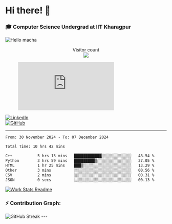 # Hi there! 👋

### 🎓 Computer Science Undergrad at IIT Kharagpur

<img src="https://raw.githubusercontent.com/sagar-viradiya/sagar-viradiya/master/resources/banner.png" alt="Hello macha">

<p align="center"> 
  Visitor count<br>
  <img src="https://profile-counter.glitch.me/sesiii/count.svg" />
</p>

<figure><embed src="https://wakatime.com/share/@81d5e6c4-c575-43e6-9a9e-85ed25517f53/42cf003a-18dd-42ef-bded-df01146821f2.svg"></embed></figure>

[![LinkedIn](https://img.shields.io/badge/LinkedIn-0077B5?style=for-the-badge&logo=linkedin&logoColor=white)](https://www.linkedin.com/in/sesidadi)  
[![GitHub](https://img.shields.io/badge/GitHub-181717?style=for-the-badge&logo=github&logoColor=white)](https://github.com/sesiii)

---
<!--START_SECTION:waka-->

```txt
From: 30 November 2024 - To: 07 December 2024

Total Time: 10 hrs 42 mins

C++           5 hrs 13 mins   ████████████░░░░░░░░░░░░░   48.54 %
Python        3 hrs 59 mins   █████████▒░░░░░░░░░░░░░░░   37.05 %
HTML          1 hr 25 mins    ███▒░░░░░░░░░░░░░░░░░░░░░   13.29 %
Other         3 mins          ░░░░░░░░░░░░░░░░░░░░░░░░░   00.56 %
CSV           2 mins          ░░░░░░░░░░░░░░░░░░░░░░░░░   00.31 %
JSON          0 secs          ░░░░░░░░░░░░░░░░░░░░░░░░░   00.13 %
```

<!--END_SECTION:waka-->


[![Work Stats Readme](https://github.com/sesiii/sesiii/actions/workflows/main.yml/badge.svg)](https://github.com/sesiii/sesiii/actions/workflows/main.yml)

### ⚡ Contribution Graph:

<img src="https://streak-stats.demolab.com/?user=sesiii&theme=radical" alt="GitHub Streak" />
---

